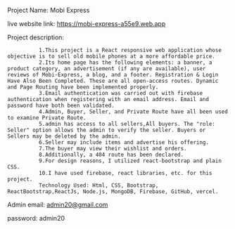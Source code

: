 Project Name: Mobi Express

live website link: https://mobi-express-a55e9.web.app

Project description:


              1.This project is a React responsive web application whose objective is to sell old mobile phones at a more affordable price.
              2.Its home page has the following elements: a banner, a product category, an advertisement (if any are available), user reviews of Mobi-Express, a blog, and a footer. Registration & Login Have Also Been Completed. These are all open-access routes. Dynamic and Page Routing have been implemented properly.
              3.Email authentication was carried out with firebase authentication when registering with an email address. Email and password have both been validated.
              4.Admin, Buyer, Seller, and Private Route have all been used to examine Private Route.
              5.admin has access to all sellers,All buyers. The "role: Seller" option allows the admin to verify the seller. Buyers or Sellers may be deleted by the admin.
              6.Seller may include items and advertise his offering.
              7.The buyer may view their wishlist and orders.
              8.Additionally, a 404 route has been declared.
              9.For design reasons, I utilized react-bootstrap and plain CSS.
              10.I have used firebase, react libraries, etc. for this project.
              Technology Used: Html, CSS, Bootstrap, ReactBootstrap,ReactJs, Node.js, MongoDB, Firebase, GitHub, vercel.
              
Admin email: admin20@gmail.com

password: admin20